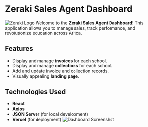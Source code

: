 

# Zeraki Sales Agent Dashboard
![Zeraki Logo](assets/images/zeraki-logo.png)
Welcome to the **Zeraki Sales Agent Dashboard**! This application allows you to manage sales, track performance, and revolutionize education across Africa.
## Features
- Display and manage **invoices** for each school.
- Display and manage **collections** for each school.
- Add and update invoice and collection records.
- Visually appealing **landing page**.
## Technologies Used
- **React**
- **Axios**
- **JSON Server** (for local development)
- **Vercel** (for deployment)
![Dashboard Screenshot](assets/zer.jpeg)

